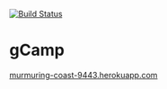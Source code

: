 [![Build Status](https://travis-ci.org/bpwalford/gCamp.svg?branch=master)](https://travis-ci.org/bpwalford/gCamp)

gCamp
=====

[murmuring-coast-9443.herokuapp.com](murmuring-coast-9443.herokuapp.com)
